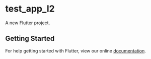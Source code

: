 # test_app_l2

A new Flutter project.

## Getting Started

For help getting started with Flutter, view our online
[documentation](https://flutter.io/).
